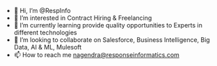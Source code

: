 - 👋 Hi, I’m @RespInfo
- 👀 I’m interested in Contract Hiring & Freelancing
- 🌱 I’m currently learning provide quality opportunities to Experts in different technologies
- 💞️ I’m looking to collaborate on Salesforce, Business Intelligence, Big Data, AI & ML, Mulesoft
- 📫 How to reach me nagendra@responseinformatics.com

<!---
RespInfo/RespInfo is a ✨ special ✨ repository because its `README.md` (this file) appears on your GitHub profile.
You can click the Preview link to take a look at your changes.
--->
